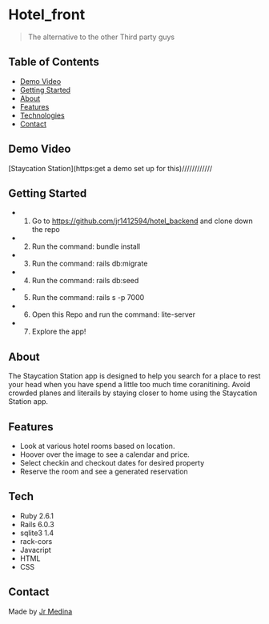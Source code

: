 # Hotel_front

>The alternative to the other Third party guys

## Table of Contents

* [Demo Video](#demo_video)
* [Getting Started](#getting_started)
* [About](#about)                 
* [Features](#features)
* [Technologies](#technilogies)
* [Contact](#contact)


## Demo Video

[Staycation Station](https:get a demo set up for this)////////////

## Getting Started
* 1. Go to https://github.com/jr1412594/hotel_backend and clone down the repo
* 2. Run the command: bundle install
* 3. Run the command: rails db:migrate
* 4. Run the command: rails db:seed
* 5. Run the command: rails s -p 7000

* 6. Open this Repo and run the command: lite-server
* 7. Explore the app!

## About

The Staycation Station app is designed to help you search for a place to rest your head when you have spend a little too much time coranitining. Avoid crowded planes and literails by staying closer to home using the Staycation Station app.  

## Features

* Look at various hotel rooms based on location.
* Hoover over the image to see a calendar and price.
* Select checkin and checkout dates for desired property
* Reserve the room and see a generated reservation


## Tech
* Ruby 2.6.1
* Rails 6.0.3
* sqlite3 1.4
* rack-cors
* Javacript
* HTML
* CSS

## Contact

Made by [Jr Medina](https://www.linkedin.com/in/jrmedina1412/)